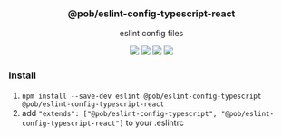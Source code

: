 <h3 align="center">
  @pob/eslint-config-typescript-react
</h3>

<p align="center">
  eslint config files
</p>

<p align="center">
  <a href="https://npmjs.org/package/@pob/eslint-config-typescript-react"><img src="https://img.shields.io/npm/v/@pob/eslint-config-typescript-react.svg?style=flat-square"></a>
  <a href="https://npmjs.org/package/@pob/eslint-config-typescript-react"><img src="https://img.shields.io/npm/dw/@pob/eslint-config-typescript-react.svg?style=flat-square"></a>
  <a href="https://npmjs.org/package/@pob/eslint-config-typescript-react"><img src="https://img.shields.io/node/v/@pob/eslint-config-typescript-react.svg?style=flat-square"></a>
  <a href="https://npmjs.org/package/@pob/eslint-config-typescript-react"><img src="https://img.shields.io/npm/types/@pob/eslint-config-typescript-react.svg?style=flat-square"></a>
</p>

### Install

1. `npm install --save-dev eslint @pob/eslint-config-typescript @pob/eslint-config-typescript-react`
2. add `"extends": ["@pob/eslint-config-typescript", "@pob/eslint-config-typescript-react"]` to your .eslintrc
